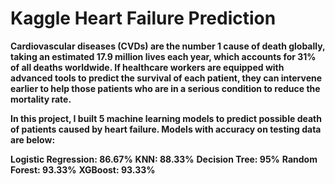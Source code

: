 # Kaggle Heart Failure Prediction
**Cardiovascular diseases (CVDs) are the number 1 cause of death globally, taking an estimated 17.9 million lives each year, which accounts for 31% of all deaths worldwide. If healthcare workers are equipped with advanced tools to predict the survival of each patient, they can intervene earlier to help those patients who are in a serious condition to reduce the mortality rate.**

**In this project, I built 5 machine learning models to predict possible death of patients caused by heart failure. Models with accuracy on testing data are below:**

  **Logistic Regression: 86.67%**
  **KNN: 88.33%**
  **Decision Tree: 95%**
  **Random Forest: 93.33%**
  **XGBoost: 93.33%**
